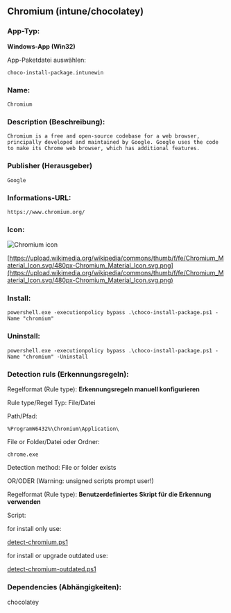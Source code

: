 ## Chromium (intune/chocolatey)

### App-Typ: 

__Windows-App (Win32)__

App-Paketdatei auswählen:

```
choco-install-package.intunewin
```


### Name:

```
Chromium
```

### Description (Beschreibung):

```
Chromium is a free and open-source codebase for a web browser, principally developed and maintained by Google. Google uses the code to make its Chrome web browser, which has additional features.
```

### Publisher (Herausgeber)

```
Google
```


### Informations-URL:

```
https://www.chromium.org/
```

### Icon: 

![Chromium icon](https://upload.wikimedia.org/wikipedia/commons/thumb/f/fe/Chromium_Material_Icon.svg/120px-Chromium_Material_Icon.svg.png)

[https://upload.wikimedia.org/wikipedia/commons/thumb/f/fe/Chromium_Material_Icon.svg/480px-Chromium_Material_Icon.svg.png](https://upload.wikimedia.org/wikipedia/commons/thumb/f/fe/Chromium_Material_Icon.svg/480px-Chromium_Material_Icon.svg.png)

### Install:

```
powershell.exe -executionpolicy bypass .\choco-install-package.ps1 -Name "chromium"
```


### Uninstall:

```
powershell.exe -executionpolicy bypass .\choco-install-package.ps1 -Name "chromium" -Uninstall
```


### Detection ruls (Erkennungsregeln):

Regelformat (Rule type): __Erkennungsregeln manuell konfigurieren__

Rule type/Regel Typ: File/Datei

Path/Pfad:

```
%ProgramW6432%\Chromium\Application\
```


File or Folder/Datei oder Ordner: 

```
chrome.exe
```

Detection method: File or folder exists


OR/ODER (Warning: unsigned scripts prompt user!)

Regelformat (Rule type): __Benutzerdefiniertes Skript für die Erkennung verwenden__

Script:

for install only use:

[detect-chromium.ps1](./detect-chromium.ps1)

for install or upgrade outdated use:

[detect-chromium-outdated.ps1](./detect-chromium-outdated.ps1)

### Dependencies (Abhängigkeiten):

chocolatey